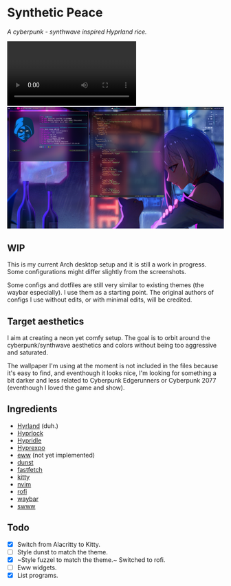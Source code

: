 # Synthetic Peace
*A cyberpunk - synthwave inspired Hyprland rice.*

![video](video/demo.mp4)
![screenshot](screenshots/screenshot.png)

## WIP

This is my current Arch desktop setup and it is still a work in progress. Some configurations might differ slightly from the screenshots.

Some configs and dotfiles are still very similar to existing themes (the waybar especially). I use them as a starting point. The original authors of configs I use without edits, or with minimal edits, will be credited.

## Target aesthetics

I aim at creating a neon yet comfy setup. The goal is to orbit around the cyberpunk/synthwave aesthetics and colors without being too aggressive and saturated.

The wallpaper I'm using at the moment is not included in the files because it's easy to find, and eventhough it looks nice, I'm looking for something a bit darker and less related to Cyberpunk Edgerunners or Cyberpunk 2077 (eventhough I loved the game and show).

## Ingredients
- [Hyrland](https://github.com/hyprwm/Hyprland) (duh.)
- [Hyprlock](https://github.com/hyprwm/hyprlock)
- [Hypridle](https://github.com/hyprwm/hypridle)
- [Hyprexpo](https://github.com/hyprwm/hyprland-plugins/tree/main/hyprexpo)
- [eww](https://github.com/elkowar/eww) (not yet implemented)
- [dunst](https://github.com/dunst-project/dunst)
- [fastfetch](https://github.com/fastfetch-cli/fastfetch)
- [kitty](https://github.com/kovidgoyal/kitty)
- [nvim](https://github.com/neovim/neovim)
- [rofi](https://github.com/davatorium/rofi)
- [waybar](https://github.com/Alexays/Waybar)
- [swww](https://github.com/LGFae/swww)

## Todo

- [x] Switch from Alacritty to Kitty.
- [ ] Style dunst to match the theme.
- [x] ~Style fuzzel to match the theme.~ Switched to rofi.
- [ ] Eww widgets.
- [x] List programs.
